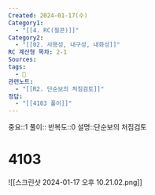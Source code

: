 ```yaml
---
Created: 2024-01-17(수)
Category1:
  - "[[4. RC(철콘)]]"
Category2:
  - "[[02. 사용성, 내구성, 내화성]]"
RC 계산형 목차: 2-1
Sources: 
tags:
  - 🧮
관련노트:
  - "[[R2. 단순보의 처짐검토]]"
정답:
  - "[[4103 풀이]]"
---
```


중요::1
풀이::
반복도::0
설명::단순보의 처짐검토

#  4103

![[스크린샷 2024-01-17 오후 10.21.02.png]]